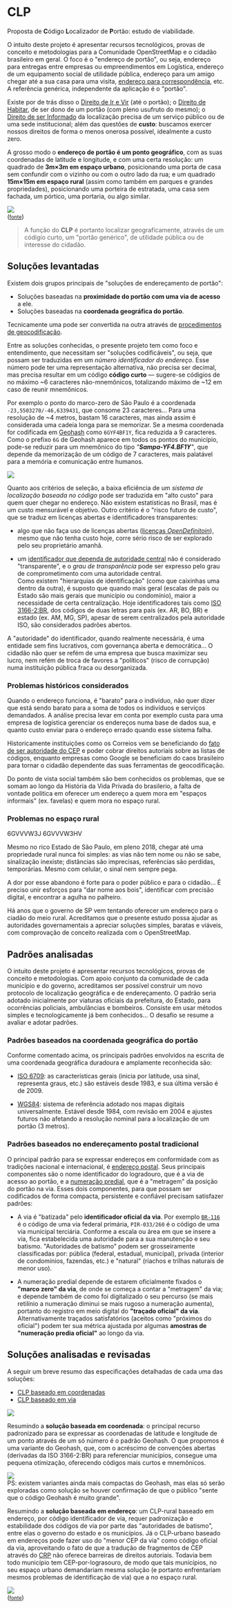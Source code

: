 # CLP

Proposta de **C**ódigo **L**ocalizador de **P**ortão:  estudo de viabilidade.

O intuito deste projeto é apresentar recursos tecnológicos, provas de conceito e metodologias para a Comunidade OpenStreetMap e o cidadão brasileiro em geral. O foco é o "endereço de portão", ou seja, endereço para entregas entre empresas ou empreendimentos em Logística, endereço de um equipamento social de utilidade pública, endereço para um amigo chegar até a sua casa para uma visita, [endereço para correspondência](https://schema.org/PostalAddress), etc. A referência genérica, independente da aplicação é o "portão".

Existe por de trás disso o [Direito de Ir e Vir](http://www.conteudojuridico.com.br/artigo,direito-de-ir-e-vir-na-sociedade-brasileira,53479.html) (até o portão); o [Direito de Habitar](https://pt.wikipedia.org/wiki/Direito_%C3%A0_moradia), de ser dono de um portão (com pleno usufruto do mesmo); o [Direito de ser Informado](https://pt.wikipedia.org/wiki/Direito_da_informa%C3%A7%C3%A3o#Direito_%C3%A0_informa%C3%A7%C3%A3o) da localização precisa de um serviço público ou de uma sede institucional; além das questões de **custo**: buscamos exercer nossos direitos de forma o menos onerosa possível, idealmente a custo zero.

A grosso modo o **endereço de portão é um ponto geográfico**, com as suas coordenadas de latitude e longitude, e com uma certa resolução: um quadrado de **3m×3m em espaço urbano**, posicionando uma porta de casa sem confundir com o vizinho ou com o outro lado da rua; e um quadrado **15m×15m em espaço rural** (assim como também em parques e grandes propriedades), posicionando uma porteira de estratada, uma casa sem fachada, um pórtico, uma portaria, ou algo similar.

![](assets/ilustra-escalas01.jpg)<br/>([<small>fonte</small>](assets/README.md#Imagens))

> A função do **CLP** é portanto localizar geograficamente, através de um códigio curto, um "portão genérico", de utilidade pública ou de interesse do cidadão.

## Soluções levantadas

Existem dois grupos principais de "soluções de endereçamento de portão":
* Soluções baseadas na **proximidade do portão com uma via de acesso** a ele.
* Soluções baseadas na **coordenada geográfica do portão**.

Tecnicamente uma pode ser convertida na outra através de [procedimentos de geocodificação](https://en.wikipedia.org/wiki/Geocoding#Geocoding_process).

Entre as soluções conhecidas, o presente projeto tem como foco e entendimento, que necessitam ser "soluções codificáveis", ou seja, que possam ser traduzidas em um *número identificador do endereço*. Esse número pode ter uma representação alternativa, não precisa ser decimal, mas precisa resultar em um código **código curto** &mdash;  sugere-se códigios de no máximo ~6 caracteres não-mnemônicos, totalizando máximo de ~12 em caso de reunir mnemônicos.

Por exemplo o ponto do marco-zero de São Paulo é a coordenada `-23,5503270/-46,6339431`, que consome 23 caracteres... Para uma resolução de ~4 metros, bastam 16 caracteres, mas ainda assim   é considerada uma cadeia longa para se memorizar. Se a mesma coordenada for codificada em [Geohash](https://en.wikipedia.org/wiki/Geohash) como `6GYF4BF1Y`, fica reduzida a 9 caracteres. Como o prefixo `6G` de Geohash aparece em todos os pontos do município, pode-se reduzir para um mnemônico do tipo _"**Sampa-YF4.BF1Y**"_, que depende da memorização de um código de 7 caracteres, mais palatável para a memória e comunicação entre humanos.

![](assets/marcoZeroSP.png)

Quanto aos critérios de seleção, a baixa eficiência de um *sistema de  localização baseada no código* pode ser traduzida em "alto custo" para quem quer chegar no endereço. Não existem estatísticas no Brasil, mas é um custo mensurável e objetivo. Outro critério é o "risco futuro de custo", que se traduz em licenças abertas e identificadores transparentes:

* algo que não faça uso de licenças abertas ([licenças _OpenDefinitoin_](https://opendefinition.org/od/2.0/pt-br/)), mesmo que não tenha custo hoje, corre sério risco de ser explorado pelo seu proprietário amanhã.  

* um [identificador que dependa de autoridade central](https://doi.org/10.5281/zenodo.159004) não é considerado "transparente", e o *grau de transparência* pode ser expresso pelo grau de comprometimento com uma autoridade central. <br/>Como existem "hierarquias de identificação" (como que caixinhas uma dentro da outra), é suposto que quando mais geral (escalas de país ou Estado são mais gerais que município ou condomínio), maior a necessidade de certa centralização. Hoje identificadores tais como [ISO 3166-2:BR](https://en.wikipedia.org/wiki/ISO_3166-2:BR), dos códigos de duas letras para país (ex. AR, BO, BR) e estado (ex. AM, MG, SP), apesar de serem centralizados pela autoridade ISO, são considerados padrões abertos.

A "autoridade" do identificador, quando realmente necessária, é uma entidade sem fins lucrativos, com governança aberta e democrática... O cidadão não quer se refém de uma empresa que busca maximizar seu lucro, nem refém de troca de favores a "políticos" (risco de corrupção)  numa instituição pública fraca ou desorganizada.

### Problemas históricos considerados

Quando o endereço funciona, é "barato" para o indivíduo, não quer dizer que está sendo barato para a soma de todos os indivíduos e serviços demandados. A análise precisa levar em conta por exemplo custa para uma empresa de logística gerenciar os endereços numa base de dados sua, e quanto custo enviar para o endereço errado quando esse sistema falha.

Historicamente instituições como os Correios vem se beneficiando do [fato de ser autoridade do CEP](https://pt.stackoverflow.com/a/63936/4186) e poder cobrar direitos autoriais sobre as listas de códigos, enquanto empresas como Google se beneficiam do caos brasileiro para tornar o cidadão dependente das suas ferramentas de geocodificação.

Do ponto de vista social também são bem conhecidos os problemas, que se somam ao longo da História da Vida Privada do brasilerio, a falta de vontade politica em oferecer um endereço a quem mora em "espaços informais" (ex. favelas) e quem mora no espaço rural.

### Problemas no espaço rural
6GVVVW3J
6GVVVW3HV

Mesmo no rico Estado de São Paulo, em pleno 2018, chegar até uma propriedade rural nunca foi simples: as vias não tem nome ou não se sabe, sinalização inexiste; distâncias são imprecisas, referências são perdidas, temporárias. Mesmo com celular, o sinal nem sempre pega.

A dor por esse abandono  é forte para o poder público e para o cidadão... É preciso unir esforços para "dar nome aos bois", identificar com precisão digital, e encontrar a agulha no palheiro.

Há anos que o governo de SP vem tentando oferecer um endereço para o ciadão do meio rural. Acreditamos que o presente estudo possa ajudar as autoridades governamentais a apreciar soluções simples, baratas e viáveis, com  comprovação de conceito realizada com o OpenStreetMap.

## Padrões analisadas

O intuito deste projeto é apresentar recursos tecnológicos, provas de conceito e metodologias. Com apoio conjunto da  comunidade de cada município e do governo, acreditamos  ser possível construir um novo protocolo de localização geográfica e de endereçamento. O padrão seria adotado inicialmente por viaturas oficiais da prefeitura, do Estado, para ocorrências policiais, ambulâncias e bombeiros. Consiste em usar métodos simples e tecnologicamente já bem conhecidos... O desafio  se resume a avaliar e adotar padrões.

### Padrões baseados na coordenada geográfica do portão
Conforme comentado acima, os principais padrões envolvidos na escrita de uma coordenada geográfica duradoura e amplamente reconhecida são:

* [ISO 6709](https://en.wikipedia.org/wiki/ISO_6709): as características gerais (inicia por latitude, usa sinal, representa graus, etc.) são estáveis desde 1983, e sua última versão é de 2009.

* [WGS84](https://en.wikipedia.org/wiki/World_Geodetic_System): sistema de referência adotado nos mapas digitais universalmente. Estável desde 1984, com revisão em 2004 e ajustes futuros não afetando a resolução nominal para a localização de um portão (3 metros).

### Padrões baseados no endereçamento postal tradicional

O principal padrão para se expressar endereços em conformidade com as tradições nacional e internacional, é  [endereço postal](https://schema.org/PostalAddress). Seus principais componentes são o nome identificador do logradouro, que é a via de acesso ao portão, e a [numeração predial](https://en.wikipedia.org/wiki/House_numbering), que é a "metragem" da posição do portão na via. Esses dois componentes, para que possam ser codificados de forma compacta, persistente e confiável precisam satisfazer padrões:

* A  via é "batizada" pelo **identificador oficial da via**. Por exemplo [`BR-116`](https://pt.wikipedia.org/wiki/BR-116) é o código de uma via federal primária,  `PIR-033/260` é o código de uma  via municipal terciária. Conforme a escala ou área em que se insere a via, fica estabelecida uma autoridade para a sua manutenção e seu batismo. "Autoridades de batismo" podem ser grosseiramente classificadas por: pública (federal, estadual, municipal), privada (interior de condomínios,  fazendas, etc.) e "natural" (riachos e trilhas naturais de menor uso).

* A numeração predial depende de estarem oficialmente fixados o **"marco zero" da via**, de onde se começa a contar a "metragem" da via; e depende também de como foi digitalizado o seu percurso (se mais retilínio a numeração diminui se mais rugoso a numeração aumenta), portanto do registro em meio digital do **"traçado oficial" da via**. Alternativamente traçados satisfatórios (aceitos como "próximos do oficial") podem ter sua métrica ajustada por algumas **amostras de "numeração predia oficial"** ao longo da via.

## Soluções analisadas e revisadas

A seguir um breve resumo das especificações detalhadas de cada uma das soluções:
* [CLP baseado em coordenadas](spec-CLP-coord.md)
* [CLP baseado em via](spec-CLP-via.md)

![](assets/CLP-anatomia.png)

Resumindo a **solução baseada em coordenada**: o principal recurso padronizado para se expressar as coordenadas de latitude e longitude de um ponto através de um só número é o padrão Geohash. O que propomos é uma variante do Geohash, que, com o  acréscimo de convenções abertas (derivadas da ISO 3166-2:BR) para referenciar municípios, consegue uma pequena otimização, oferecendo códigos mais curtos e mnemônicos.

![](assets/CLP-resumo1-coord.png) <br/>PS: existem variantes ainda mais compactas do Geohash,  mas elas só serão exploradas como solução se houver confirmação de que o público "sente que o código Geohash é muito grande".

Resumindo a **solução baseada em endereço**: um CLP-rural baseado em endereço, por código identificador de via, requer padronização e estabilidade dos códigos de via por parte das "autoridades de batismo", entre elas o governo do estado e os municípios. Já o CLP-urbano baseado em endereços pode fazer uso do "menor CEP da via" como código oficial da via, aproveitando o fato de que a tradução de fragmentos de CEP através do [CRP](https://github.com/OSMBrasil/CRP) não oferece barreiras de direitos autoriais. Todavia bem todo município tem CEP-por-lograsouro, de modo que tais municípios, no seu espaço urbano demandariam mesma solução (e portanto enfrentariam mesmos problemas de identificação de via) que a no espaço rural.

![](assets/CLP-resumo2-vias.png)<br/>([<small>fonte</small>](assets/README.md#Imagens))
